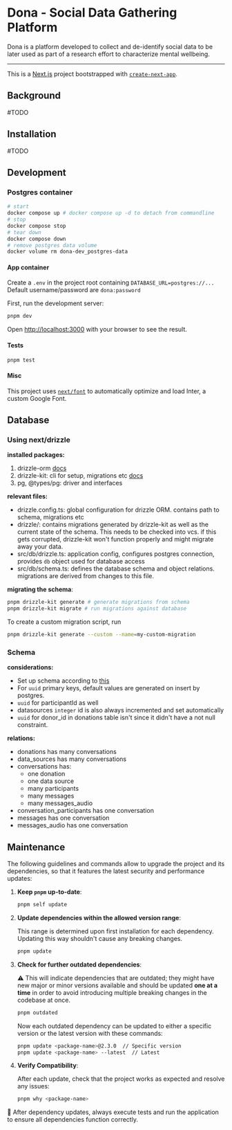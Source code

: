 # Dona - Social Data Gathering Platform
Dona is a platform developed to collect and de-identify social data to be later used as part of a research effort to characterize mental wellbeing.

---------

This is a [Next.js](https://nextjs.org/) project bootstrapped with [
`create-next-app`](https://github.com/vercel/next.js/tree/canary/packages/create-next-app).

## Background
#TODO

## Installation
#TODO

## Development

### Postgres container
```bash
# start
docker compose up # docker compose up -d to detach from commandline
# stop
docker compose stop
# tear down
docker compose down
# remove postgres data volume
docker volume rm dona-dev_postgres-data
```

#### App container
Create a `.env` in the project root containing `DATABASE_URL=postgres://...`  
Default username/password are `dona:password` 

First, run the development server:
```bash
pnpm dev
```

Open [http://localhost:3000](http://localhost:3000) with your browser to see the result.

#### Tests
```bash
pnpm test
```

#### Misc
This project uses [`next/font`](https://nextjs.org/docs/basic-features/font-optimization) to automatically optimize and
load Inter, a custom Google Font.

## Database

### Using next/drizzle
__installed packages:__
1. drizzle-orm [docs](https://orm.drizzle.team/docs/overview)
2. drizzle-kit: cli for setup, migrations etc [docs](https://orm.drizzle.team/docs/kit-overview)
3. pg, @types/pg: driver and interfaces 

__relevant files:__
- drizzle.config.ts: global configuration for drizzle ORM. contains path to schema, migrations etc
- drizzle/: contains migrations generated by drizzle-kit as well as the current state of the schema. This needs to be checked into vcs. 
  if this gets corrupted, drizzle-kit won't function properly and might migrate away your data.
- src/db/drizzle.ts: application config, configures postgres connection, provides `db` object used for database access
- src/db/schema.ts: defines the database schema and object relations. migrations are derived from changes to this file. 

__migrating the schema__:
```bash
pnpm drizzle-kit generate # generate migrations from schema
pnpm drizzle-kit migrate # run migrations against database
```
To create a custom migration script, run
```bash
pnpm drizzle-kit generate --custom --name=my-custom-migration
```

### Schema
__considerations:__
- Set up schema according to [this](https://github.com/mbp-lab/dona/tree/main/conf/db/migration/default)
- For `uuid` primary keys, default values are generated on insert by postgres. 
- `uuid` for participantId as well
- datasources `integer` id is also always incremented and set automatically
- `uuid` for donor_id in donations table isn't since it didn't have a not null constraint.

__relations:__
- donations has many conversations
- data_sources has many conversations
- conversations has:
    * one donation
    * one data source
    * many participants
    * many messages
    * many messages_audio
- conversation_participants has one conversation
- messages has one conversation
- messages_audio has one conversation


## Maintenance

The following guidelines and commands allow to upgrade the project and its dependencies, so that it features the latest 
security and performance updates:

1. **Keep `pnpm` up-to-date**:
   ```bash
   pnpm self update
   ```
2. **Update dependencies within the allowed version range**:

   This range is determined upon first installation for each dependency. Updating this way shouldn't cause any breaking changes.
   ```bash
   pnpm update
   ```
   
3. **Check for further outdated dependencies**:

   ⚠️ This will indicate dependencies that are outdated; they might have new major or minor versions available and should be updated
    **one at a time** in order to avoid introducing multiple breaking changes in the codebase at once.
   ```bash
   pnpm outdated
   ```
   Now each outdated dependency can be updated to either a specific version or the latest version with these commands:
    ```bash
    pnpm update <package-name>@2.3.0  // Specific version
    pnpm update <package-name> --latest  // Latest
    ```

4. **Verify Compatibility**:

   After each update, check that the project works as expected and resolve any issues:
   ```bash
   pnpm why <package-name>
   ```

🚨 After dependency updates, always execute tests and run the application to ensure all dependencies function correctly.

